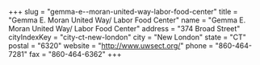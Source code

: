 +++
slug = "gemma-e--moran-united-way-labor-food-center"
title = "Gemma E. Moran United Way/ Labor Food Center"
name = "Gemma E. Moran United Way/ Labor Food Center"
address = "374 Broad Street"
cityIndexKey = "city-ct-new-london"
city = "New London"
state = "CT"
postal = "6320"
website = "http://www.uwsect.org/"
phone = "860-464-7281"
fax = "860-464-6362"
+++
